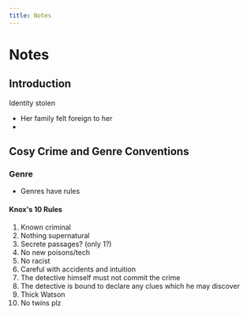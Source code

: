 ```yaml
---
title: Notes
---
```


# Notes
## Introduction
Identity stolen
- Her family felt foreign to her
- 

## Cosy Crime and Genre Conventions
### Genre
- Genres have rules

#### Knox's 10 Rules
1. Known criminal
2. Nothing supernatural
3. Secrete passages? (only 1?)
4. No new poisons/tech
5. No racist 
6. Careful with accidents and intuition
7. The detective himself must not commit the crime
8. The detective is bound to declare any clues which he may discover
9. Thick Watson
10. No twins plz

















